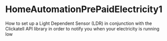 # HomeAutomationPrePaidElectricity1
How to set up a Light Dependent Sensor (LDR) in conjunction with the Clickatell API library in order to notify you when your electricity is running low
